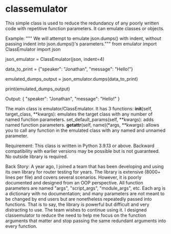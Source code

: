 # classemulator
This simple class is used to reduce the redundancy of any poorly written code with repetitive function parameters.
It can emulate classes or objects.

Example:
""" We will attempt to emulate json.dumps() with indent, without passing indent into json.dumps()'s parameters."""
from emulator import ClassEmulator
import json

json_emulator = ClassEmulator(json, indent=4)

data_to_print = {"speaker": "Jonathan", "message": "Hello!"}

emulated_dumps_output = json_emulator.dumps(data_to_print)

print(emulated_dumps_output)

Output:
{
    "speaker": "Jonathan",
    "message": "Hello!"
}


The main class is emulator/ClassEmulator. It has 3 functions:
    __init__(self, target_class, **kwargs): emulates the target class with any number of named function parameters.
    set_default_params(self, **kwargs): adds named function parameters.
    __getattr__(self, name)(*args, **kwargs): allows you to call any function in the emulated class with any named and unnamed parameter.

Requirement:
This class is written in Python 3.9.13 or above. Backward compatibility with earlier versions may be possible but is not guaranteed.
No outside library is required. 

Back Story:
A year ago, I joined a team that has been developing and using its own library for router testing for years. 
The library is extensive (8000+ lines per file) and covers several scenarios. 
However, it is poorly documented and designed from an OOP perspective. All function parameters are named "args", "script_args", "module_args", etc. Each arg is a dictionary with no documentation; and many parameters are not meant to be changed by end users but are nonetheless repeatedly passed into functions.
That is to say, the library is powerful but difficult and very distracting to use. The team wishes to continue using it.
I designed classemulator to reduce the need to help me focus on the function arguments that matter and stop passing the same redundant arguments into every function.

